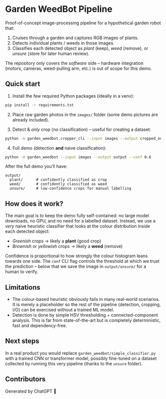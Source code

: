 Garden WeedBot Pipeline
=======================

Proof-of-concept image-processing pipeline for a hypothetical garden robot that:

1. Cruises through a garden and captures RGB images of plants.
2. Detects individual plants / weeds in those images.
3. Classifies each detected object as *plant* (keep), *weed* (remove), or *unsure* (store for later human review).

The repository only covers the *software* side – hardware integration (motors, cameras, weed-pulling arm, etc.) is out of scope for this demo.

Quick start
-----------

1.  Install the few required Python packages (ideally in a venv):

```bash
pip install -r requirements.txt
```

2.  Place raw garden photos in the `images/` folder (some demo pictures are already included).

3.  Detect & *only* crop (no classification) – useful for creating a dataset:

```bash
python -m garden_weedbot.cropper_cli --input images --output cropped_out_images
```

4.  Full demo (detection **and** naive classification):

```bash
python -m garden_weedbot --input images --output output --conf 0.6
```

After the full demo you’ll have:

```
output/
  plant/      # confidently classified as crop
  weed/       # confidently classified as weed
  unsure/     # low-confidence crops for manual labelling
```

How does it work?
-----------------

The main goal is to keep the demo fully self-contained: no large model downloads, no GPU, and no need for a labelled dataset.  Instead, we use a *very* naive heuristic classifier that looks at the colour distribution inside each detected object:

* *Greenish* crops → likely a **plant** (good crop)
* *Brownish* or *yellowish* crops → likely a **weed** (remove)

Confidence is proportional to how strongly the colour histogram leans towards one side.  The `conf` CLI flag controls the threshold at which we trust the prediction – below that we save the image in `output/unsure/` for a human to verify.

Limitations
-----------

* The colour-based heuristic obviously fails in many real-world scenarios.  It is merely a placeholder so the rest of the pipeline (detection, cropping, I/O) can be exercised without a trained ML model.
* Detection is done by simple HSV thresholding + connected-component analysis.  This is far from state-of-the-art but is completely deterministic, fast and dependency-free.

Next steps
----------

In a real product you would replace `garden_weedbot/simple_classifier.py` with a trained CNN or transformer model, possibly fine-tuned on a dataset collected by running this very pipeline (thanks to the `unsure` folder).

Contributors
------------

Generated by ChatGPT 👾

